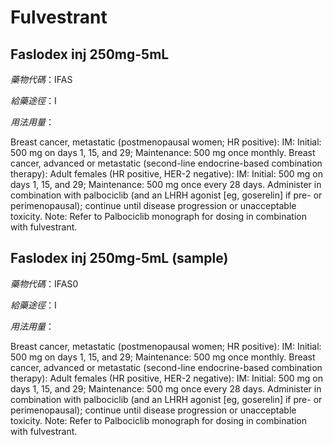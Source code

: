 # Fulvestrant

## Faslodex inj 250mg-5mL

*藥物代碼*：IFAS

*給藥途徑*：I

*用法用量*：

Breast cancer, metastatic (postmenopausal women; HR positive): IM: Initial: 500 mg on days 1, 15, and 29; Maintenance: 500 mg once monthly. 
Breast cancer, advanced or metastatic (second-line endocrine-based combination therapy): Adult females (HR positive, HER-2 negative): IM: Initial: 500 mg on days 1, 15, and 29; Maintenance: 500 mg once every 28 days. Administer in combination with palbociclib (and an LHRH agonist [eg, goserelin] if pre- or perimenopausal); continue until disease progression or unacceptable toxicity. Note: Refer to Palbociclib monograph for dosing in combination with fulvestrant.

## Faslodex inj 250mg-5mL (sample)

*藥物代碼*：IFAS0

*給藥途徑*：I

*用法用量*：

Breast cancer, metastatic (postmenopausal women; HR positive): IM: Initial: 500 mg on days 1, 15, and 29; Maintenance: 500 mg once monthly. 
Breast cancer, advanced or metastatic (second-line endocrine-based combination therapy): Adult females (HR positive, HER-2 negative): IM: Initial: 500 mg on days 1, 15, and 29; Maintenance: 500 mg once every 28 days. Administer in combination with palbociclib (and an LHRH agonist [eg, goserelin] if pre- or perimenopausal); continue until disease progression or unacceptable toxicity. Note: Refer to Palbociclib monograph for dosing in combination with fulvestrant.

